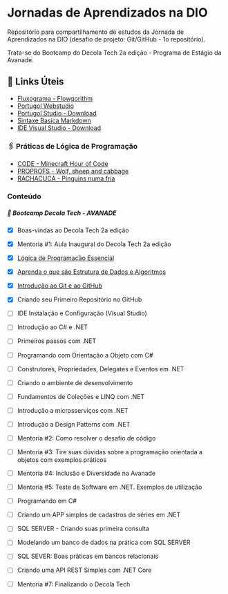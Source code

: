 # Jornadas de Aprendizados na DIO
Repositório para compartilhamento de estudos da Jornada de Aprendizados na DIO (desafio de projeto: Git/GitHub -  1o repositório).

Trata-se do Bootcamp do Decola Tech 2a edição - Programa de Estágio da Avanade.



## :link: Links Úteis
- [Fluxograma - Flowgorithm](http://www.flowgorithm.org)
- [Portugol Webstudio](https://portugol-webstudio.cubos.io/ide)
- [Portugol Studio - Download](https://github.com/UNIVALI-LITE/Portugol-Studio/releases/)
- [Sintaxe Basica Markdown](https://www.markdownguide.org/basic-syntax/)
- [IDE Visual Studio - Download](https://visualstudio.microsoft.com/pt-br/downloads/)

### 🖇️ Práticas de Lógica de Programação
- [CODE - Minecraft Hour of Code](https://studio.code.org/s/mc/stage/1/puzzle/1)
- [PROPROFS - Wolf, sheep and cabbage](https://www.proprofs.com/games/wolf-sheep-and-cabbage/)
- [RACHACUCA - Pinguins numa fria](https://rachacuca.com.br/jogos/pinguins-numa-fria/)

### Conteúdo

##### 🚩 Bootcamp  Decola Tech - AVANADE

- [x] Boas-vindas ao Decola Tech 2a edição

- [x] Mentoria #1: Aula Inaugural do Decola Tech 2a edição

- [x] [Lógica de Programação Essencial](https://github.com/flaviafss/dio-jornadas-aprendizado/tree/main/Logica_de_Programacao)

- [x] [Aprenda o que são Estrutura de Dados e Algoritmos](https://github.com/flaviafss/dio-jornadas-aprendizado/tree/main/Estrutura_de_Dados)

- [x] [Introdução ao Git e ao GitHub](https://github.com/flaviafss/dio-jornadas-aprendizado/tree/main/Git_GitHub)

- [x] Criando seu Primeiro Repositório no GitHub

- [ ] IDE Instalação e Configuração (Visual Studio)

- [ ] Introdução ao C# e .NET

- [ ] Primeiros passos com .NET

- [ ] Programando com Orientação a Objeto com C#

- [ ] Construtores, Propriedades, Delegates e Eventos em .NET

- [ ] Criando o ambiente de desenvolvimento

- [ ] Fundamentos de Coleções e LINQ com .NET

- [ ] Introdução a microsserviços com .NET

- [ ] Introdução a Design Patterns com .NET

- [ ] Mentoria #2: Como resolver o desafio de código

- [ ] Mentoria #3: Tire suas dúvidas sobre a programação orientada a objetos com exemplos práticos

- [ ] Mentoria #4: Inclusão e Diversidade na Avanade

- [ ] Mentoria #5: Teste de Software em .NET. Exemplos de utilização

- [ ] Programando em C#

- [ ] Criando um APP simples de cadastros de séries em .NET

- [ ] SQL SERVER - Criando suas primeira consulta

- [ ] Modelando um banco de dados na prática com SQL SERVER

- [ ] SQL SEVER: Boas práticas em bancos relacionais

- [ ] Criando uma API REST Simples com .NET Core

- [ ] Mentoria #7: Finalizando o Decola Tech

  





